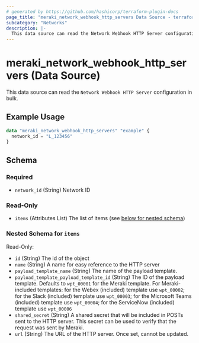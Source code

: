 ```yaml
---
# generated by https://github.com/hashicorp/terraform-plugin-docs
page_title: "meraki_network_webhook_http_servers Data Source - terraform-provider-meraki"
subcategory: "Networks"
description: |-
  This data source can read the Network Webhook HTTP Server configuration in bulk.
---
```


# meraki_network_webhook_http_servers (Data Source)

This data source can read the `Network Webhook HTTP Server` configuration in bulk.

## Example Usage

```terraform
data "meraki_network_webhook_http_servers" "example" {
  network_id = "L_123456"
}
```

<!-- schema generated by tfplugindocs -->
## Schema

### Required

- `network_id` (String) Network ID

### Read-Only

- `items` (Attributes List) The list of items (see [below for nested schema](#nestedatt--items))

<a id="nestedatt--items"></a>
### Nested Schema for `items`

Read-Only:

- `id` (String) The id of the object
- `name` (String) A name for easy reference to the HTTP server
- `payload_template_name` (String) The name of the payload template.
- `payload_template_payload_template_id` (String) The ID of the payload template. Defaults to `wpt_00001` for the Meraki template. For Meraki-included templates: for the Webex (included) template use `wpt_00002`; for the Slack (included) template use `wpt_00003`; for the Microsoft Teams (included) template use `wpt_00004`; for the ServiceNow (included) template use `wpt_00006`
- `shared_secret` (String) A shared secret that will be included in POSTs sent to the HTTP server. This secret can be used to verify that the request was sent by Meraki.
- `url` (String) The URL of the HTTP server. Once set, cannot be updated.
